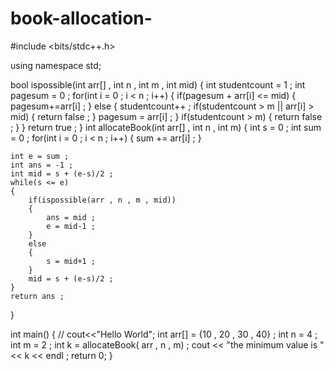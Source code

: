 # book-allocation-
#include <bits/stdc++.h>

using namespace std;

bool ispossible(int arr[] , int n , int m , int mid)
{
    int studentcount = 1 ;
    int pagesum = 0 ;
    for(int i = 0 ; i < n ; i++)
    {
        if(pagesum + arr[i] <= mid)
        {
            pagesum+=arr[i] ;
        }
        else
        {
            studentcount++ ;
            if(studentcount > m || arr[i] >  mid)
            {
                return false ;
            }
           pagesum = arr[i] ;
        }
        if(studentcount > m)
        {
            return false ;
        }
    }
    return true ;
}
int allocateBook(int arr[] , int n , int m)
{
    int s = 0 ;
    int sum = 0 ;
    for(int i = 0 ; i < n ; i++)
    {
        sum += arr[i] ;
    }
    
    int e = sum ;
    int ans = -1 ;
    int mid = s + (e-s)/2 ;
    while(s <= e)
    {
        if(ispossible(arr , n , m , mid))
        {
            ans = mid ;
            e = mid-1 ;
        }
        else
        {
            s = mid+1 ;
        }
        mid = s + (e-s)/2 ;
    }
    return ans ;
}

int main()
{
   // cout<<"Hello World";
   int arr[] = {10 , 20 , 30 , 40} ;
   int n = 4 ;
   int m = 2 ;
int k =  allocateBook( arr ,  n ,  m) ;
cout << "the minimum value is " << k << endl ;
    return 0;
}
